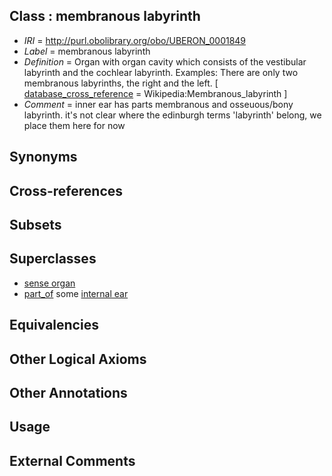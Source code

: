 
## Class : membranous labyrinth

 * *IRI* = http://purl.obolibrary.org/obo/UBERON_0001849
 * *Label* = membranous labyrinth
 * *Definition* = Organ with organ cavity which consists of the vestibular labyrinth and the cochlear labyrinth. Examples: There are only two membranous labyrinths, the right and the left. [ [database_cross_reference](../../ef/oboInOwl#hasDbXref.md) = Wikipedia:Membranous_labyrinth ]
 * *Comment* = inner ear has parts membranous and osseuous/bony labyrinth. it's not clear where the edinburgh terms 'labyrinth' belong, we place them here for now

## Synonyms


## Cross-references


## Subsets


## Superclasses

 * [sense organ](../../UBERON/20/UBERON_0000020.md)
 * [part_of](../../BFO/50/BFO_0000050.md) some [internal ear](../../UBERON/46/UBERON_0001846.md)

## Equivalencies


## Other Logical Axioms


## Other Annotations


## Usage


## External Comments

